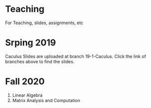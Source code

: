 # Teaching
For Teaching, slides, assignments, etc

# Srping 2019
Caculus
Slides are uploaded at branch 19-1-Caculus. Click the link of branches above to find the slides.

# Fall 2020
1. Linear Algebra
1. Matrix Analysis and Computation
